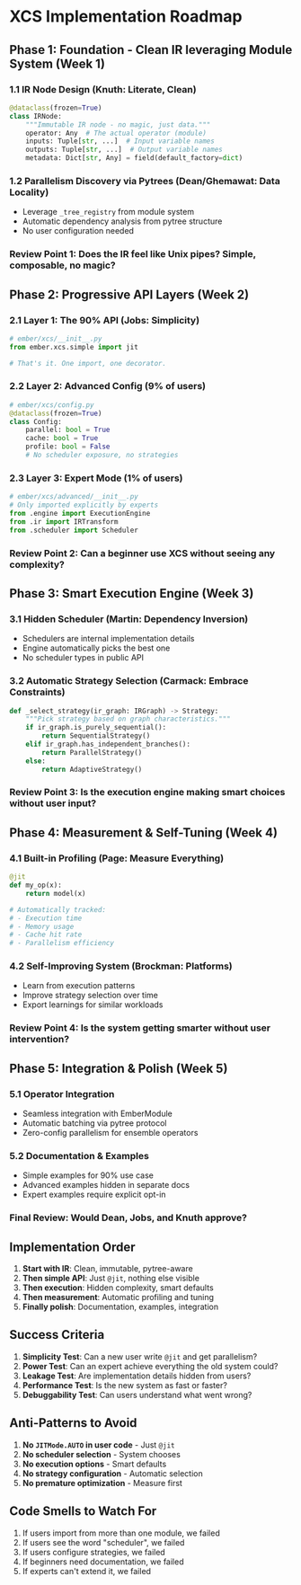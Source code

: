 # XCS Implementation Roadmap

## Phase 1: Foundation - Clean IR leveraging Module System (Week 1)

### 1.1 IR Node Design (Knuth: Literate, Clean)
```python
@dataclass(frozen=True)
class IRNode:
    """Immutable IR node - no magic, just data."""
    operator: Any  # The actual operator (module)
    inputs: Tuple[str, ...]  # Input variable names
    outputs: Tuple[str, ...]  # Output variable names
    metadata: Dict[str, Any] = field(default_factory=dict)
```

### 1.2 Parallelism Discovery via Pytrees (Dean/Ghemawat: Data Locality)
- Leverage `_tree_registry` from module system
- Automatic dependency analysis from pytree structure
- No user configuration needed

### Review Point 1: Does the IR feel like Unix pipes? Simple, composable, no magic?

## Phase 2: Progressive API Layers (Week 2)

### 2.1 Layer 1: The 90% API (Jobs: Simplicity)
```python
# ember/xcs/__init__.py
from ember.xcs.simple import jit

# That's it. One import, one decorator.
```

### 2.2 Layer 2: Advanced Config (9% of users)
```python
# ember/xcs/config.py
@dataclass(frozen=True)
class Config:
    parallel: bool = True
    cache: bool = True
    profile: bool = False
    # No scheduler exposure, no strategies
```

### 2.3 Layer 3: Expert Mode (1% of users)
```python
# ember/xcs/advanced/__init__.py
# Only imported explicitly by experts
from .engine import ExecutionEngine
from .ir import IRTransform
from .scheduler import Scheduler
```

### Review Point 2: Can a beginner use XCS without seeing any complexity?

## Phase 3: Smart Execution Engine (Week 3)

### 3.1 Hidden Scheduler (Martin: Dependency Inversion)
- Schedulers are internal implementation details
- Engine automatically picks the best one
- No scheduler types in public API

### 3.2 Automatic Strategy Selection (Carmack: Embrace Constraints)
```python
def _select_strategy(ir_graph: IRGraph) -> Strategy:
    """Pick strategy based on graph characteristics."""
    if ir_graph.is_purely_sequential():
        return SequentialStrategy()
    elif ir_graph.has_independent_branches():
        return ParallelStrategy()
    else:
        return AdaptiveStrategy()
```

### Review Point 3: Is the execution engine making smart choices without user input?

## Phase 4: Measurement & Self-Tuning (Week 4)

### 4.1 Built-in Profiling (Page: Measure Everything)
```python
@jit
def my_op(x):
    return model(x)

# Automatically tracked:
# - Execution time
# - Memory usage  
# - Cache hit rate
# - Parallelism efficiency
```

### 4.2 Self-Improving System (Brockman: Platforms)
- Learn from execution patterns
- Improve strategy selection over time
- Export learnings for similar workloads

### Review Point 4: Is the system getting smarter without user intervention?

## Phase 5: Integration & Polish (Week 5)

### 5.1 Operator Integration
- Seamless integration with EmberModule
- Automatic batching via pytree protocol
- Zero-config parallelism for ensemble operators

### 5.2 Documentation & Examples
- Simple examples for 90% use case
- Advanced examples hidden in separate docs
- Expert examples require explicit opt-in

### Final Review: Would Dean, Jobs, and Knuth approve?

## Implementation Order

1. **Start with IR**: Clean, immutable, pytree-aware
2. **Then simple API**: Just `@jit`, nothing else visible
3. **Then execution**: Hidden complexity, smart defaults
4. **Then measurement**: Automatic profiling and tuning
5. **Finally polish**: Documentation, examples, integration

## Success Criteria

1. **Simplicity Test**: Can a new user write `@jit` and get parallelism?
2. **Power Test**: Can an expert achieve everything the old system could?
3. **Leakage Test**: Are implementation details hidden from users?
4. **Performance Test**: Is the new system as fast or faster?
5. **Debuggability Test**: Can users understand what went wrong?

## Anti-Patterns to Avoid

1. **No `JITMode.AUTO` in user code** - Just `@jit`
2. **No scheduler selection** - System chooses
3. **No execution options** - Smart defaults
4. **No strategy configuration** - Automatic selection
5. **No premature optimization** - Measure first

## Code Smells to Watch For

1. If users import from more than one module, we failed
2. If users see the word "scheduler", we failed
3. If users configure strategies, we failed
4. If beginners need documentation, we failed
5. If experts can't extend it, we failed